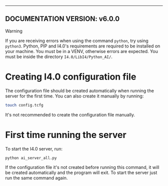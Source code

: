 -----
DOCUMENTATION VERSION: v6.0.0
-----

> [!WARNING]
> If you are receiving errors when using the command `python`, try using `python3`.
> Python, PIP and I4.0's requirements are required to be installed on your machine.
> You must be in a VENV, otherwise errors are expected.
> You must be inside the directory `I4.0/LibI4/Python_AI/`.

# Creating I4.0 configuration file
The configuration file should be created automatically when running the server for the first time.
You can also create it manually by running:
```sh
touch config.tcfg
```
It's not recommended to create the configuration file manually.

# First time running the server
To start the I4.0 server, run:
```sh
python ai_server_all.py
```

If the configuration file it's not created before running this command, it will be created automatically and the program will exit.
To start the server just run the same command again.